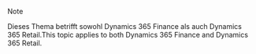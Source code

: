 > [!NOTE]
> <span data-ttu-id="d8d94-101">Dieses Thema betrifft sowohl Dynamics 365 Finance als auch Dynamics 365 Retail.</span><span class="sxs-lookup"><span data-stu-id="d8d94-101">This topic applies to both Dynamics 365 Finance and Dynamics 365 Retail.</span></span> 
